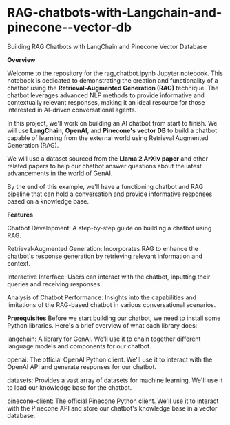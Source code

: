 # RAG-chatbots-with-Langchain-and-pinecone--vector-db


Building RAG Chatbots with LangChain and Pinecone Vector Database

**Overview**

Welcome to the repository for the rag_chatbot.ipynb Jupyter notebook. This notebook is dedicated to demonstrating the creation and functionality of a chatbot using the **Retrieval-Augmented Generation (RAG)** technique. The chatbot leverages advanced NLP methods to provide informative and contextually relevant responses, making it an ideal resource for those interested in AI-driven conversational agents.

In this project, we'll work on building an AI chatbot from start to finish. We will use **LangChain**, **OpenAI**, and **Pinecone's vector DB** to build a chatbot capable of learning from the external world using Retrieval Augmented Generation (RAG).

We will use a dataset sourced from the **Llama 2 ArXiv paper** and other related papers to help our chatbot answer questions about the latest advancements in the world of GenAI.

By the end of this example, we'll have a functioning chatbot and RAG pipeline that can hold a conversation and provide informative responses based on a knowledge base.

**Features**

Chatbot Development: A step-by-step guide on building a chatbot using RAG.

Retrieval-Augmented Generation: Incorporates RAG to enhance the chatbot's response generation by retrieving relevant information and context.

Interactive Interface: Users can interact with the chatbot, inputting their queries and receiving responses.

Analysis of Chatbot Performance: Insights into the capabilities and limitations of the RAG-based chatbot in various conversational scenarios.

**Prerequisites**
Before we start building our chatbot, we need to install some Python libraries. Here's a brief overview of what each library does:

langchain: A library for GenAI. We'll use it to chain together different language models and components for our chatbot.

openai: The official OpenAI Python client. We'll use it to interact with the OpenAI API and generate responses for our chatbot.

datasets: Provides a vast array of datasets for machine learning. We'll use it to load our knowledge base for the chatbot.

pinecone-client: The official Pinecone Python client. We'll use it to interact with the Pinecone API and store our chatbot's knowledge base in a vector database.
